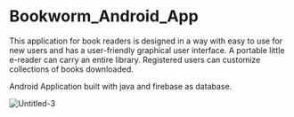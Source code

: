 # Bookworm_Android_App

This application for book readers is designed in a way with easy to use for new users and has a user-friendly graphical user interface. A portable little e-reader can carry an entire library. Registered users can customize collections of books downloaded.

Android Application built with java and firebase as database. 


![Untitled-3](https://user-images.githubusercontent.com/96767583/173247126-5a78f0cd-edb6-4283-9456-237591ebd4bd.png)
